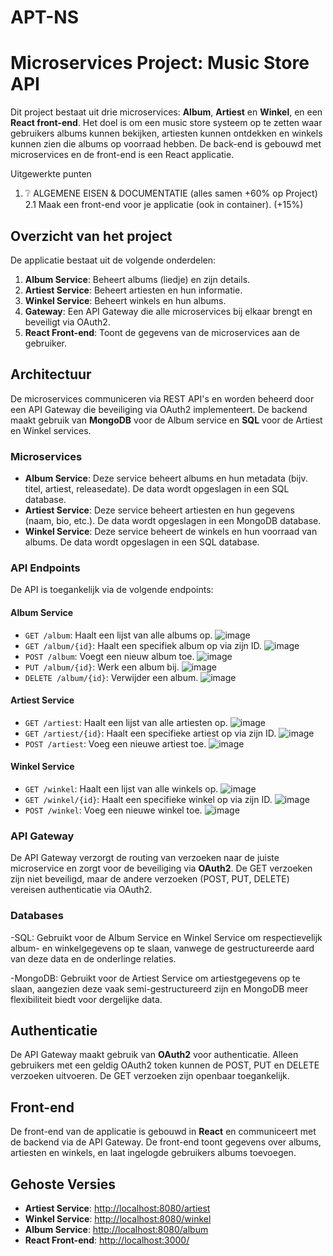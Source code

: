 # APT-NS
# Microservices Project: Music Store API

Dit project bestaat uit drie microservices: **Album**, **Artiest** en **Winkel**, en een **React front-end**. Het doel is om een music store systeem op te zetten waar gebruikers albums kunnen bekijken, artiesten kunnen ontdekken en winkels kunnen zien die albums op voorraad hebben. De back-end is gebouwd met microservices en de front-end is een React applicatie.

Uitgewerkte punten
1. ❔ ALGEMENE EISEN & DOCUMENTATIE (alles samen +60% op Project)
2.1 Maak een front-end voor je applicatie (ook in container). (+15%)
   
## Overzicht van het project

De applicatie bestaat uit de volgende onderdelen:
1. **Album Service**: Beheert albums (liedje) en zijn details.
2. **Artiest Service**: Beheert artiesten en hun informatie.
3. **Winkel Service**: Beheert winkels en hun albums.
4. **Gateway**: Een API Gateway die alle microservices bij elkaar brengt en beveiligt via OAuth2.
5. **React Front-end**: Toont de gegevens van de microservices aan de gebruiker.

## Architectuur

De microservices communiceren via REST API's en worden beheerd door een API Gateway die beveiliging via OAuth2 implementeert. De backend maakt gebruik van **MongoDB** voor de Album service en **SQL** voor de Artiest en Winkel services. 

### Microservices
- **Album Service**: Deze service beheert albums en hun metadata (bijv. titel, artiest, releasedate). De data wordt opgeslagen in een SQL database.
- **Artiest Service**: Deze service beheert artiesten en hun gegevens (naam, bio, etc.). De data wordt opgeslagen in een MongoDB database.
- **Winkel Service**: Deze service beheert de winkels en hun voorraad van albums. De data wordt opgeslagen in een SQL database.

### API Endpoints
De API is toegankelijk via de volgende endpoints:

#### Album Service
- `GET /album`: Haalt een lijst van alle albums op.
  ![image](https://github.com/user-attachments/assets/3e4f5990-e8a9-4167-9b9f-2b46bb265b1a)
- `GET /album/{id}`: Haalt een specifiek album op via zijn ID.
  ![image](https://github.com/user-attachments/assets/d0b72bc8-4f99-4383-a751-aa64cd21f7e7)
- `POST /album`: Voegt een nieuw album toe.
  ![image](https://github.com/user-attachments/assets/ae990ba4-70bf-4e75-b201-badcb53cafd4)
- `PUT /album/{id}`: Werk een album bij.
  ![image](https://github.com/user-attachments/assets/d9fd463c-6a5c-42d7-aecf-beb89c5f98a5)
- `DELETE /album/{id}`: Verwijder een album.
  ![image](https://github.com/user-attachments/assets/571d40de-dcc4-4a27-9693-822d08efda2b)

#### Artiest Service
- `GET /artiest`: Haalt een lijst van alle artiesten op.
  ![image](https://github.com/user-attachments/assets/6a718cfe-18f0-4bcb-9d2c-4545bf897b2b)
- `GET /artiest/{id}`: Haalt een specifieke artiest op via zijn ID.
  ![image](https://github.com/user-attachments/assets/2818975a-d7ab-4bed-9606-e980710ab4ce)
- `POST /artiest`: Voeg een nieuwe artiest toe.
  ![image](https://github.com/user-attachments/assets/85a19807-d06a-4afe-b799-9062732d8d67)


#### Winkel Service
- `GET /winkel`: Haalt een lijst van alle winkels op.
  ![image](https://github.com/user-attachments/assets/8c6ed718-02f5-4491-8e69-424cc60603af)
- `GET /winkel/{id}`: Haalt een specifieke winkel op via zijn ID.
  ![image](https://github.com/user-attachments/assets/47048f35-a4db-4bc6-8729-7985aef0e685)  
- `POST /winkel`: Voeg een nieuwe winkel toe.
  ![image](https://github.com/user-attachments/assets/c3ef3d59-091b-4af4-8ce9-f5107e784e6a)

### API Gateway
De API Gateway verzorgt de routing van verzoeken naar de juiste microservice en zorgt voor de beveiliging via **OAuth2**. De GET verzoeken zijn niet beveiligd, maar de andere verzoeken (POST, PUT, DELETE) vereisen authenticatie via OAuth2.

### Databases
-SQL: Gebruikt voor de Album Service en Winkel Service om respectievelijk album- en winkelgegevens op te slaan, vanwege de gestructureerde aard van deze data en de onderlinge relaties.

-MongoDB: Gebruikt voor de Artiest Service om artiestgegevens op te slaan, aangezien deze vaak semi-gestructureerd zijn en MongoDB meer flexibiliteit biedt voor dergelijke data.

## Authenticatie
De API Gateway maakt gebruik van **OAuth2** voor authenticatie. Alleen gebruikers met een geldig OAuth2 token kunnen de POST, PUT en DELETE verzoeken uitvoeren. De GET verzoeken zijn openbaar toegankelijk.

## Front-end
De front-end van de applicatie is gebouwd in **React** en communiceert met de backend via de API Gateway. De front-end toont gegevens over albums, artiesten en winkels, en laat ingelogde gebruikers albums toevoegen.

## Gehoste Versies
- **Artiest Service**: [http://localhost:8080/artiest](http://localhost:8080/artiest)
- **Winkel Service**: [http://localhost:8080/winkel](http://localhost:8080/winkel)
- **Album Service**: [http://localhost:8080/album](http://localhost:8080/album)
- **React Front-end**: [http://localhost:3000/](http://localhost:3000/)


